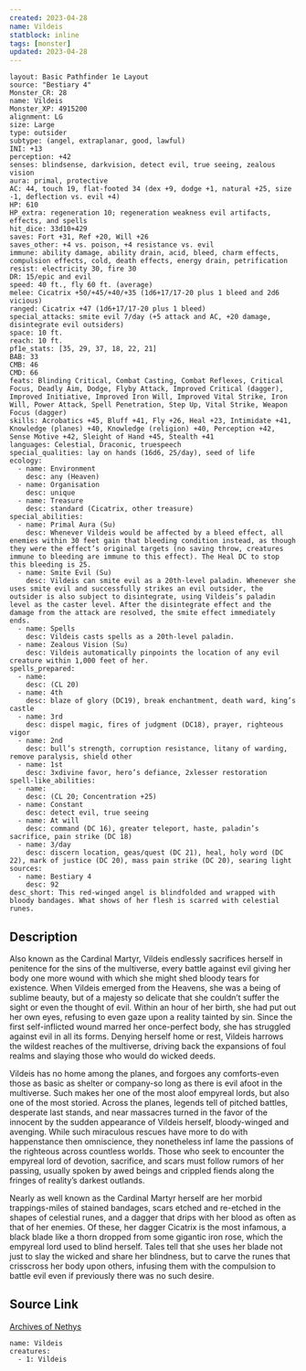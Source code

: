 ```yaml
---
created: 2023-04-28
name: Vildeis
statblock: inline
tags: [monster]
updated: 2023-04-28
---
```

```statblock
layout: Basic Pathfinder 1e Layout
source: "Bestiary 4"
Monster_CR: 28
name: Vildeis
Monster_XP: 4915200
alignment: LG
size: Large
type: outsider
subtype: (angel, extraplanar, good, lawful)
INI: +13
perception: +42
senses: blindsense, darkvision, detect evil, true seeing, zealous vision
aura: primal, protective
AC: 44, touch 19, flat-footed 34 (dex +9, dodge +1, natural +25, size -1, deflection vs. evil +4)
HP: 610
HP_extra: regeneration 10; regeneration weakness evil artifacts, effects, and spells
hit_dice: 33d10+429
saves: Fort +31, Ref +20, Will +26
saves_other: +4 vs. poison, +4 resistance vs. evil
immune: ability damage, ability drain, acid, bleed, charm effects, compulsion effects, cold, death effects, energy drain, petrification
resist: electricity 30, fire 30
DR: 15/epic and evil
speed: 40 ft., fly 60 ft. (average)
melee: Cicatrix +50/+45/+40/+35 (1d6+17/17-20 plus 1 bleed and 2d6 vicious)
ranged: Cicatrix +47 (1d6+17/17-20 plus 1 bleed)
special_attacks: smite evil 7/day (+5 attack and AC, +20 damage, disintegrate evil outsiders)
space: 10 ft.
reach: 10 ft.
pf1e_stats: [35, 29, 37, 18, 22, 21]
BAB: 33
CMB: 46
CMD: 66
feats: Blinding Critical, Combat Casting, Combat Reflexes, Critical Focus, Deadly Aim, Dodge, Flyby Attack, Improved Critical (dagger), Improved Initiative, Improved Iron Will, Improved Vital Strike, Iron Will, Power Attack, Spell Penetration, Step Up, Vital Strike, Weapon Focus (dagger)
skills: Acrobatics +45, Bluff +41, Fly +26, Heal +23, Intimidate +41, Knowledge (planes) +40, Knowledge (religion) +40, Perception +42, Sense Motive +42, Sleight of Hand +45, Stealth +41
languages: Celestial, Draconic, truespeech
special_qualities: lay on hands (16d6, 25/day), seed of life
ecology:
  - name: Environment
    desc: any (Heaven)
  - name: Organisation
    desc: unique
  - name: Treasure
    desc: standard (Cicatrix, other treasure)
special_abilities:
  - name: Primal Aura (Su)
    desc: Whenever Vildeis would be affected by a bleed effect, all enemies within 30 feet gain that bleeding condition instead, as though they were the effect’s original targets (no saving throw, creatures immune to bleeding are immune to this effect). The Heal DC to stop this bleeding is 25.
  - name: Smite Evil (Su)
    desc: Vildeis can smite evil as a 20th-level paladin. Whenever she uses smite evil and successfully strikes an evil outsider, the outsider is also subject to disintegrate, using Vildeis’s paladin level as the caster level. After the disintegrate effect and the damage from the attack are resolved, the smite effect immediately ends.
  - name: Spells
    desc: Vildeis casts spells as a 20th-level paladin.
  - name: Zealous Vision (Su)
    desc: Vildeis automatically pinpoints the location of any evil creature within 1,000 feet of her.
spells_prepared:
  - name:
    desc: (CL 20)
  - name: 4th
    desc: blaze of glory (DC19), break enchantment, death ward, king’s castle
  - name: 3rd
    desc: dispel magic, fires of judgment (DC18), prayer, righteous vigor
  - name: 2nd
    desc: bull’s strength, corruption resistance, litany of warding, remove paralysis, shield other
  - name: 1st
    desc: 3xdivine favor, hero’s defiance, 2xlesser restoration
spell-like_abilities:
  - name:
    desc: (CL 20; Concentration +25)
  - name: Constant
    desc: detect evil, true seeing
  - name: At will
    desc: command (DC 16), greater teleport, haste, paladin’s sacrifice, pain strike (DC 18)
  - name: 3/day
    desc: discern location, geas/quest (DC 21), heal, holy word (DC 22), mark of justice (DC 20), mass pain strike (DC 20), searing light
sources:
  - name: Bestiary 4
    desc: 92
desc_short: This red-winged angel is blindfolded and wrapped with bloody bandages. What shows of her flesh is scarred with celestial runes.
```
## Description
Also known as the Cardinal Martyr, Vildeis endlessly sacrifices herself in penitence for the sins of the multiverse, every battle against evil giving her body one more wound with which she might shed bloody tears for existence. When Vildeis emerged from the Heavens, she was a being of sublime beauty, but of a majesty so delicate that she couldn’t suffer the sight or even the thought of evil. Within an hour of her birth, she had put out her own eyes, refusing to even gaze upon a reality tainted by sin. Since the first self-inflicted wound marred her once-perfect body, she has struggled against evil in all its forms. Denying herself home or rest, Vildeis harrows the wildest reaches of the multiverse, driving back the expansions of foul realms and slaying those who would do wicked deeds.

Vildeis has no home among the planes, and forgoes any comforts-even those as basic as shelter or company-so long as there is evil afoot in the multiverse. Such makes her one of the most aloof empyreal lords, but also one of the most storied. Across the planes, legends tell of pitched battles, desperate last stands, and near massacres turned in the favor of the innocent by the sudden appearance of Vildeis herself, bloody-winged and avenging. While such miraculous rescues have more to do with happenstance then omniscience, they nonetheless inf lame the passions of the righteous across countless worlds. Those who seek to encounter the empyreal lord of devotion, sacrifice, and scars must follow rumors of her passing, usually spoken by awed beings and crippled fiends along the fringes of reality’s darkest outlands.

Nearly as well known as the Cardinal Martyr herself are her morbid trappings-miles of stained bandages, scars etched and re-etched in the shapes of celestial runes, and a dagger that drips with her blood as often as that of her enemies. Of these, her dagger Cicatrix is the most infamous, a black blade like a thorn dropped from some gigantic iron rose, which the empyreal lord used to blind herself. Tales tell that she uses her blade not just to slay the wicked and share her blindness, but to carve the runes that crisscross her body upon others, infusing them with the compulsion to battle evil even if previously there was no such desire.
## Source Link
[Archives of Nethys](https://aonprd.com/MonsterDisplay.aspx?ItemName=Vildeis)
```encounter-table
name: Vildeis
creatures:
  - 1: Vildeis
```
